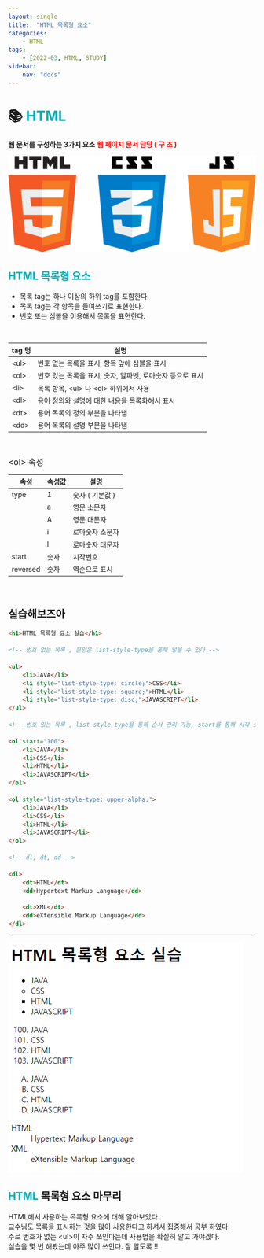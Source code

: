 ```yaml
---
layout: single
title:  "HTML 목록형 요소"
categories: 
    - HTML
tags: 
    - [2022-03, HTML, STUDY]
sidebar:
    nav: "docs"
---
```


# 📚 <a style="color:#00adb5">HTML</a>
<b>웹 문서를 구성하는 3가지 요소</b>
<a style="color:red"><b>웹 페이지 문서 담당 ( 구 조 )</b></a><br>
<p align="center"><img src="./../../images/hcj.png"></p>

## <a style="color:#00adb5">HTML 목록형 요소</a>
- 목록 tag는 하나 이상의 하위 tag를 포함한다.
- 목록 tag는 각 항목을 들여쓰기로 표현한다.
- 번호 또는 심볼을 이용해서 목록을 표현한다.
<br>

| tag 명 | 설명 |
|--------|------|
| &lt;ul&gt; | 번호 없는 목록을 표시, 항목 앞에 심볼을 표시 |
| &lt;ol&gt; | 번호 있는 목록을 표시, 숫자, 알파벳, 로마숫자 등으로 표시 |
| &lt;li&gt; | 목록 항목, &lt;ul&gt; 나 &lt;ol&gt; 하위에서 사용 |
| &lt;dl&gt; | 용어 정의와 설명에 대한 내용을 목록화해서 표시 |
| &lt;dt&gt; | 용어 목록의 정의 부분을 나타냄 |
| &lt;dd&gt; | 용어 목록의 설명 부분을 나타냄 |

<br><br>
<big>&lt;ol&gt; 속성</big>

| 속성 | 속성값 | 설명 |
|--------|------|-----|
| type | 1| 숫자 ( 기본값 ) |
|  | a | 영문 소문자 |
|  | A | 영문 대문자 |
|  | i | 로마숫자 소문자 |
|  | l | 로마숫자 대문자 |
| start | 숫자 | 시작번호 |
| reversed | 숫자 | 역순으로 표시 |

<br>

## 실습해보즈아
```html
<h1>HTML 목록형 요소 실습</h1>

<!-- 번호 없는 목록 , 문양은 list-style-type을 통해 넣을 수 있다 -->

<ul>
    <li>JAVA</li>
    <li style="list-style-type: circle;">CSS</li>
    <li style="list-style-type: square;">HTML</li>
    <li style="list-style-type: disc;">JAVASCRIPT</li>
</ul>

<!-- 번호 있는 목록 , list-style-type을 통해 순서 관리 가능, start를 통해 시작 숫자 관리 가능 -->

<ol start="100">
    <li>JAVA</li>
    <li>CSS</li>
    <li>HTML</li>
    <li>JAVASCRIPT</li>
</ol>

<ol style="list-style-type: upper-alpha;">
    <li>JAVA</li>
    <li>CSS</li>
    <li>HTML</li>
    <li>JAVASCRIPT</li>
</ol>

<!-- dl, dt, dd -->

<dl>
    <dt>HTML</dt>
    <dd>Hypertext Markup Language</dd>
    
    <dt>XML</dt>
    <dd>eXtensible Markup Language</dd>
</dl>
```

<hr>
<img src="./../../images/list.png">


## <a style="color:#00adb5">HTML</a> 목록형 요소 마무리
HTML에서 사용하는 목록형 요소에 대해 알아보았다.<br>
교수님도 목록을 표시하는 것을 많이 사용한다고 하셔서 집중해서 공부 하였다.<br>
주로 번호가 없는 &lt;ul&gt;이 자주 쓰인다는데 사용법을 확실히 알고 가야겠다.<br>
실습을 몇 번 해봤는데 아주 많이 쓰인다. 잘 알도록 !!